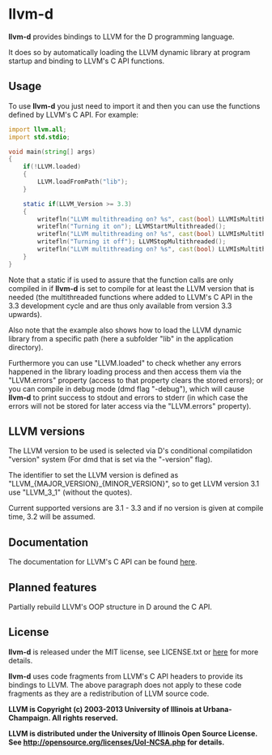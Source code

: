 llvm-d
======

**llvm-d** provides bindings to LLVM for the D programming language.

It does so by automatically loading the LLVM dynamic library at program startup
and binding to LLVM's C API functions.

Usage
-----

To use **llvm-d** you just need to import it and then you can use
the functions defined by LLVM's C API. For example:

```d
import llvm.all;
import std.stdio;

void main(string[] args)
{
    if(!LLVM.loaded)
	{
		LLVM.loadFromPath("lib");
	}

	static if(LLVM_Version >= 3.3)
	{
		writefln("LLVM multithreading on? %s", cast(bool) LLVMIsMultithreaded());
		writefln("Turning it on"); LLVMStartMultithreaded();
		writefln("LLVM multithreading on? %s", cast(bool) LLVMIsMultithreaded());
		writefln("Turning it off"); LLVMStopMultithreaded();
		writefln("LLVM multithreading on? %s", cast(bool) LLVMIsMultithreaded());
	}
}
```

Note that a static if is used to assure that the function calls are only compiled
in if **llvm-d** is set to compile for at least the LLVM version that is needed
(the multithreaded functions where added to LLVM's C API in the 3.3 development
cycle and are thus only available from version 3.3 upwards).

Also note that the example also shows how to load the LLVM dynamic library from a
specific path (here a subfolder "lib" in the application directory).

Furthermore you can use "LLVM.loaded" to check whether any errors happened
in the library loading process and then access them via the "LLVM.errors" property
(access to that property clears the stored errors); or you can compile in debug mode
(dmd flag "-debug"), which will cause **llvm-d** to print success to stdout and errors to stderr
(in which case the errors will not be stored for later access via the "LLVM.errors" property).

LLVM versions
-------------

The LLVM version to be used is selected via D's conditional compilatidon
"version" system (For dmd that is set via the "-version" flag).

The identifier to set the LLVM version is defined as
"LLVM_{MAJOR_VERSION}_{MINOR_VERSION}", so to get LLVM version 3.1
use "LLVM_3_1" (without the quotes).

Current supported versions are 3.1 - 3.3 and if no version is given
at compile time, 3.2 will be assumed.

Documentation
-------------

The documentation for LLVM's C API can be found [here](http://llvm.org/doxygen/modules.html).

Planned features
---------------

Partially rebuild LLVM's OOP structure in D around the C API.

License
-------

**llvm-d** is released under the MIT license, see LICENSE.txt
or [here](http://opensource.org/licenses/MIT) for more details.

**llvm-d** uses code fragments from LLVM's C API headers to
provide its bindings to LLVM. The above paragraph does not
apply to these code fragments as they are a redistribution of
LLVM source code.

**LLVM is Copyright (c) 2003-2013 University of Illinois at Urbana-Champaign.
All rights reserved.**

**LLVM is distributed under the University of Illinois Open Source
License. See http://opensource.org/licenses/UoI-NCSA.php for details.**
